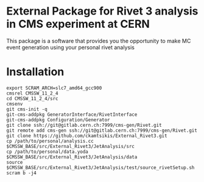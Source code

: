 # External Package for Rivet 3 analysis in CMS experiment at CERN

This package is a software that provides you the opportunity to make MC event generation using your personal rivet analysis

# Installation

```
export SCRAM_ARCH=slc7_amd64_gcc900
cmsrel CMSSW_11_2_4
cd CMSSW_11_2_4/src
cmsenv
git cms-init -q
git-cms-addpkg GeneratorInterface/RivetInterface
git-cms-addpkg Configuration/Generator
git clone ssh://git@gitlab.cern.ch:7999/cms-gen/Rivet.git
git remote add cms-gen ssh://git@gitlab.cern.ch:7999/cms-gen/Rivet.git
git clone https://github.com/ckamtsikis/External_Rivet3.git
cp /path/to/personal/analysis.cc $CMSSW_BASE/src/External_Rivet3/JetAnalysis/src
cp /path/to/personal/data.yoda $CMSSW_BASE/src/External_Rivet3/JetAnalysis/data
source $CMSSW_BASE/src/External_Rivet3/JetAnalysis/test/source_rivetSetup.sh
scram b -j4
```   
